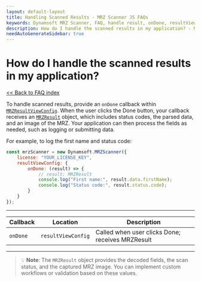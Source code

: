 ```yaml
---
layout: default-layout
title: Handling Scanned Results - MRZ Scanner JS FAQs
keywords: Dynamsoft MRZ Scanner, FAQ, handle result, onDone, resultViewConfig, MRZResult, callback
description: How do I handle the scanned results in my application? - MRZ Scanner JS FAQs.
needAutoGenerateSidebar: true
---
```


# How do I handle the scanned results in my application?

[<< Back to FAQ index](index.md)

To handle scanned results, provide an `onDone` callback within [`MRZResultViewConfig`](https://www.dynamsoft.com/mrz-scanner/docs/web/api/mrz-scanner.html#mrzresultviewconfig). When the user clicks the Done button, your callback receives an [`MRZResult`](https://www.dynamsoft.com/mrz-scanner/docs/web/api/mrz-scanner.html#mrzresult) object, which includes status codes, the parsed data, and an image of the MRZ. Your application can then process the fields as needed, such as logging or submitting data.

For example, to log the first name and status code:

```js
const mrzScanner = new Dynamsoft.MRZScanner({
    license: "YOUR_LICENSE_KEY",
    resultViewConfig: {
        onDone: (result) => {
            // result: MRZResult
            console.log("First name:", result.data.firstName);
            console.log("Status code:", result.status.code);
        }
    }
});
````

---

| **Callback** | **Location**       | **Description**                                  |
| ------------ | ------------------ | ------------------------------------------------ |
| `onDone`     | `resultViewConfig` | Called when user clicks Done; receives MRZResult |

---

> 💡 **Note**:
> The `MRZResult` object provides the decoded fields, the scan status, and the captured MRZ image. You can implement custom workflows or validation based on these values.
